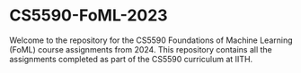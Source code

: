 # CS5590-FoML-2023
Welcome to the repository for the CS5590 Foundations of Machine Learning (FoML) course assignments from 2024. This repository contains all the assignments completed as part of the CS5590 curriculum at IITH.
